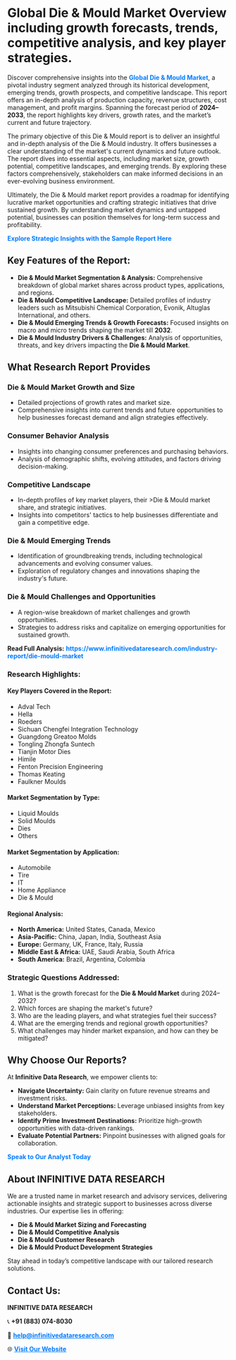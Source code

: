 <h1>Global Die & Mould Market Overview including growth forecasts, trends, competitive analysis, and key player strategies.</h1>
<p>
Discover comprehensive insights into the 
<a href="https://www.infinitivedataresearch.com/industry-report/die-mould-market" rel="dofollow" style="color: #007BFF; text-decoration: none;"><strong>Global Die & Mould Market</strong></a>, a pivotal industry segment analyzed through its historical development, emerging trends, growth prospects, and competitive landscape. This report offers an in-depth analysis of production capacity, revenue structures, cost management, and profit margins. Spanning the forecast period of <strong>2024–2033</strong>, the report highlights key drivers, growth rates, and the market’s current and future trajectory.
</p>
<p>
The primary objective of this Die & Mould report is to deliver an insightful and in-depth analysis of the Die & Mould industry. It offers businesses a clear understanding of the market's current dynamics and future outlook. The report dives into essential aspects, including market size, growth potential, competitive landscapes, and emerging trends. By exploring these factors comprehensively, stakeholders can make informed decisions in an ever-evolving business environment.
</p>
<p>
Ultimately, the Die & Mould market report provides a roadmap for identifying lucrative market opportunities and crafting strategic initiatives that drive sustained growth. By understanding market dynamics and untapped potential, businesses can position themselves for long-term success and profitability.
</p>
<p>
<a href="https://www.infinitivedataresearch.com/request-sample/reportId=102433" style="color: #007BFF; text-decoration: none;"><strong>Explore Strategic Insights with the Sample Report Here</strong></a>
</p>

<h2>Key Features of the Report:</h2>
<ul>
<li><strong>Die & Mould Market Segmentation & Analysis:</strong> Comprehensive breakdown of global market shares across product types, applications, and regions.</li>
<li><strong>Die & Mould Competitive Landscape:</strong> Detailed profiles of industry leaders such as Mitsubishi Chemical Corporation, Evonik, Altuglas International, and others.</li>
<li><strong>Die & Mould Emerging Trends & Growth Forecasts:</strong> Focused insights on macro and micro trends shaping the market till <strong>2032</strong>.</li>
<li><strong>Die & Mould Industry Drivers & Challenges:</strong> Analysis of opportunities, threats, and key drivers impacting the <strong>Die & Mould Market</strong>.</li>
</ul>

<h2>What Research Report Provides</h2>
<h3>Die & Mould Market Growth and Size</h3>
<ul>
<li>Detailed projections of growth rates and market size.</li>
<li>Comprehensive insights into current trends and future opportunities to help businesses forecast demand and align strategies effectively.</li>
</ul>

<h3>Consumer Behavior Analysis</h3>
<ul>
<li>Insights into changing consumer preferences and purchasing behaviors.</li>
<li>Analysis of demographic shifts, evolving attitudes, and factors driving decision-making.</li>
</ul>

<h3>Competitive Landscape</h3>
<ul>
<li>In-depth profiles of key market players, their >Die & Mould market share, and strategic initiatives.</li>
<li>Insights into competitors' tactics to help businesses differentiate and gain a competitive edge.</li>
</ul>

<h3>Die & Mould Emerging Trends</h3>
<ul>
<li>Identification of groundbreaking trends, including technological advancements and evolving consumer values.</li>
<li>Exploration of regulatory changes and innovations shaping the industry's future.</li>
</ul>

<h3>Die & Mould Challenges and Opportunities</h3>
<ul>
<li>A region-wise breakdown of market challenges and growth opportunities.</li>
<li>Strategies to address risks and capitalize on emerging opportunities for sustained growth.</li>
</ul>
<p><strong>Read Full Analysis:</strong> <a href="https://www.infinitivedataresearch.com/industry-report/die-mould-market" rel="dofollow" style="color: #007BFF; text-decoration: none;"><strong>https://www.infinitivedataresearch.com/industry-report/die-mould-market</strong></a></p>
<h3>Research Highlights:</h3>
<h4>Key Players Covered in the Report:</h4>
<ul><li>Adval Tech</li><li>Hella</li><li>Roeders</li><li>Sichuan Chengfei Integration Technology</li><li>Guangdong Greatoo Molds</li><li>Tongling Zhongfa Suntech</li><li>Tianjin Motor Dies</li><li>Himile</li><li>Fenton Precision Engineering</li><li>Thomas Keating</li><li>Faulkner Moulds</li></ul>
<h4>Market Segmentation by Type:</h4>
<ul><li>Liquid Moulds</li><li>Solid Moulds</li><li>Dies</li><li>Others</li></ul>
<h4>Market Segmentation by Application:</h4>
<ul><li>Automobile</li><li>Tire</li><li>IT</li><li>Home Appliance</li><li>Die &amp; Mould</li></ul>

<h4>Regional Analysis:</h4>
<ul>
<li><strong>North America:</strong> United States, Canada, Mexico</li>
<li><strong>Asia-Pacific:</strong> China, Japan, India, Southeast Asia</li>
<li><strong>Europe:</strong> Germany, UK, France, Italy, Russia</li>
<li><strong>Middle East & Africa:</strong> UAE, Saudi Arabia, South Africa</li>
<li><strong>South America:</strong> Brazil, Argentina, Colombia</li>
</ul>

<h3>Strategic Questions Addressed:</h3>
<ol>
<li>What is the growth forecast for the <strong>Die & Mould Market</strong> during 2024–2032?</li>
<li>Which forces are shaping the market's future?</li>
<li>Who are the leading players, and what strategies fuel their success?</li>
<li>What are the emerging trends and regional growth opportunities?</li>
<li>What challenges may hinder market expansion, and how can they be mitigated?</li>
</ol>

<h2>Why Choose Our Reports?</h2>
<p>At <strong>Infinitive Data Research</strong>, we empower clients to:</p>
<ul>
<li><strong>Navigate Uncertainty:</strong> Gain clarity on future revenue streams and investment risks.</li>
<li><strong>Understand Market Perceptions:</strong> Leverage unbiased insights from key stakeholders.</li>
<li><strong>Identify Prime Investment Destinations:</strong> Prioritize high-growth opportunities with data-driven rankings.</li>
<li><strong>Evaluate Potential Partners:</strong> Pinpoint businesses with aligned goals for collaboration.</li>
</ul>
<p><a href="https://www.infinitivedataresearch.com/industry-report/die-mould-market" rel="dofollow" style="color: #007BFF; text-decoration: none;"><strong>Speak to Our Analyst Today</strong></a></p>

<h2>About INFINITIVE DATA RESEARCH</h2>
<p>We are a trusted name in market research and advisory services, delivering actionable insights and strategic support to businesses across diverse industries. Our expertise lies in offering:</p>
<ul>
<li><strong>Die & Mould Market Sizing and Forecasting</strong></li>
<li><strong>Die & Mould Competitive Analysis</strong></li>
<li><strong>Die & Mould Customer Research</strong></li>
<li><strong>Die & Mould Product Development Strategies</strong></li>
</ul>
<p>Stay ahead in today’s competitive landscape with our tailored research solutions.</p>

<h2>Contact Us:</h2>
<p><strong>INFINITIVE DATA RESEARCH</strong></p>
<p>📞 <strong>+91 (883) 074-8030</strong></p>
<p>📧 <strong><a href="mailto:help@infinitivedataresearch.com" style="color: #007BFF;">help@infinitivedataresearch.com</a></strong></p>
<p>🌐 <strong><a href="https://www.infinitivedataresearch.com" rel="dofollow" style="color: #007BFF;">Visit Our Website</a></strong></p>